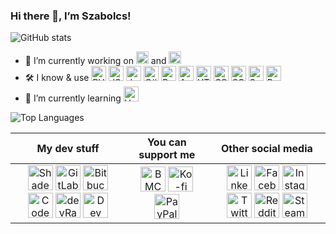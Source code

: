 ### Hi there 👋, I’m Szabolcs!

![GitHub stats](https://github-readme-stats.vercel.app/api?username=d3vy&show_icons=true)

- 🔭 I’m currently working on [<img src="https://gazmag.hu/assets/img/logo-long.d7432cd4.svg" alt="GazMag" height="20">](https://gazmag.hu) and [<img src="https://tezis.hu/assets/img/logo-long.svg" alt="GazMag" height="20">](https://tezis.hu)
- 🛠️ I know & use <img src="https://cdn.jsdelivr.net/npm/simple-icons@3.0.1/icons/php.svg" alt="PHP" height="24"> <img src="https://cdn.jsdelivr.net/npm/simple-icons@3.0.1/icons/javascript.svg" alt="JS" height="24"> <img src="https://cdn.jsdelivr.net/npm/simple-icons@3.0.1/icons/java.svg" alt="Java" height="24"> <img src="https://cdn.jsdelivr.net/npm/simple-icons@3.0.1/icons/csharp.svg" alt="C#" height="24"> <img src="https://cdn.jsdelivr.net/npm/simple-icons@3.0.1/icons/python.svg" alt="Python" height="24"> <img src="https://cdn.jsdelivr.net/npm/simple-icons@3.0.1/icons/android.svg" alt="Android" height="24"> <img src="https://cdn.jsdelivr.net/npm/simple-icons@3.0.1/icons/html5.svg" alt="HTML" height="24"> <img src="https://cdn.jsdelivr.net/npm/simple-icons@3.0.1/icons/css3.svg" alt="CSS" height="24"> <img src="https://cdn.jsdelivr.net/npm/simple-icons@3.0.1/icons/mysql.svg" alt="SQL" height="24"> <img src="https://cdn.jsdelivr.net/npm/simple-icons@3.0.1/icons/symfony.svg" alt="Symfony" height="24"> <img src="https://cdn.jsdelivr.net/npm/simple-icons@3.0.1/icons/polymerproject.svg" alt="Polymer" height="24">
- 🌱 I’m currently learning <img src="https://cdn.jsdelivr.net/npm/simple-icons@3.0.1/icons/vue-dot-js.svg" alt="Vue" height="24">

![Top Languages](https://github-readme-stats.vercel.app/api/top-langs/?username=d3vy&layout=compact)

| My dev stuff | You can support me | Other social media |
|:-:|:-:|:-:|
| [<img src="https://shadesoft.dev/logo-square.svg" alt="ShadeSoft" height="40">](https://shadesoft.dev) [<img src="https://cdn.jsdelivr.net/npm/simple-icons@3.0.1/icons/gitlab.svg" alt="GitLab" height="40">](https://gitlab.com/d3vy) [<img src="https://cdn.jsdelivr.net/npm/simple-icons@3.0.1/icons/bitbucket.svg" alt="Bitbucket" height="40">](https://bitbucket.org/d3vy) [<img src="https://cdn.jsdelivr.net/npm/simple-icons@3.0.1/icons/codepen.svg" alt="CodePen" height="40">](https://codepen.io/d3vy) [<img src="https://cdn.jsdelivr.net/npm/simple-icons@3.0.1/icons/devrant.svg" alt="devRant" height="40">](https://devrant.com/users/arnyek) [<img src="https://cdn.jsdelivr.net/npm/simple-icons@3.0.1/icons/dev-dot-to.svg" alt="Dev Community" height="40">](https://dev.to/d3vy) | [<img src="https://cdn.jsdelivr.net/npm/simple-icons@3.0.1/icons/buymeacoffee.svg" alt="BMC" height="40">](https://www.buymeacoffee.com/ShadeSoft) [<img src="https://cdn.jsdelivr.net/npm/simple-icons@3.0.1/icons/ko-fi.svg" alt="Ko-fi" height="40">](https://ko-fi.com/5hadow) [<img src="https://cdn.jsdelivr.net/npm/simple-icons@3.0.1/icons/paypal.svg" alt="PayPal" height="40">](https://paypal.me/ShadeSoft)  | [<img src="https://cdn.jsdelivr.net/npm/simple-icons@3.0.1/icons/linkedin.svg" alt="LinkedIn" height="40">](https://www.linkedin.com/in/suranyi91) [<img src="https://cdn.jsdelivr.net/npm/simple-icons@3.0.1/icons/facebook.svg" alt="Facebook" height="40">](https://www.facebook.com/1arnyek) [<img src="https://cdn.jsdelivr.net/npm/simple-icons@3.0.1/icons/instagram.svg" alt="Instagram" height="40">](https://www.instagram.com/1arnyek) [<img src="https://cdn.jsdelivr.net/npm/simple-icons@3.0.1/icons/twitter.svg" alt="Twitter" height="40">](https://twitter.com/1arnyek) [<img src="https://cdn.jsdelivr.net/npm/simple-icons@3.0.1/icons/reddit.svg" alt="Reddit" height="40">](https://www.reddit.com/user/1arnyek) [<img src="https://cdn.jsdelivr.net/npm/simple-icons@3.0.1/icons/steam.svg" alt="Steam" height="40">](https://steamcommunity.com/id/1arnyek) |
